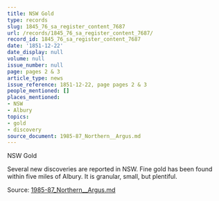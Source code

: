 ```yaml
---
title: NSW Gold
type: records
slug: 1845_76_sa_register_content_7687
url: /records/1845_76_sa_register_content_7687/
record_id: 1845_76_sa_register_content_7687
date: '1851-12-22'
date_display: null
volume: null
issue_number: null
page: pages 2 & 3
article_type: news
issue_reference: 1851-12-22, page pages 2 & 3
people_mentioned: []
places_mentioned:
- NSW
- Albury
topics:
- gold
- discovery
source_document: 1985-87_Northern__Argus.md
---
```


NSW Gold

Several new discoveries are reported in NSW.  Fine gold has been found within five miles of Albury.  It is granular, small, but plentiful.

Source: [1985-87_Northern__Argus.md](/downloads/markdown/1985-87_Northern__Argus.md)
